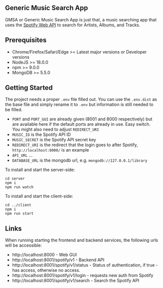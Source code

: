 ## Generic Music Search App
GMSA or Generic Music Search App is just that, a music searching app that uses the [Spotify Web API](https://developer.spotify.com/documentation/web-api) to search for Artists, Albums, and Tracks.

## Prerequisites
 * Chrome/Firefox/Safari/Edge >= Latest major versions or Developer versions
 * NodeJS >= 18.0.0
 * npm >= 9.0.0
 * MongoDB >= 5.5.0

## Getting Started
The project needs a proper `.env` file filled out. You can use the `.env.dist` as the base file and simply rename it to `.env` but information is still needed to be filled.

 * `PORT` and `PORT_GUI` are already given (8001 and 8000 respectively) but are available here if the default ports are already in use. Easy switch. You might also need to adjust `REDIRECT_URI`
 * `MUSIC_ID` is the Spotify API ID
 * `MUSIC_SECRET` is the Spotify API secret key
 * `REDIRECT_URI` is the redirect that the login goes to after Spotify, `http://localhost:8000/` is an example
 * `API_URL` ...
 * `DATABASE_URL` is the mongodb url, e.g. `mongodb://127.0.0.1/library`

To install and start the server-side:

	cd server
	npm i
	npm run watch

To install and start the client-side:

	cd ../client
	npm i
	npm run start

## Links
When running starting the frontend and backend services, the following urls will be accessible:
 * http://localhost:8000 - Web GUI
 * http://localhost:8001/spotify/v1 - Backend API
 * http://localhost:8001/spotify/v1/status - Status of authentication, if true - has access, otherwise no access.
 * http://localhost:8001/spotify/v1/login - requests new auth from Spotify
 * http://localhost:8001/spotify/v1/search - Search the Spotify API
